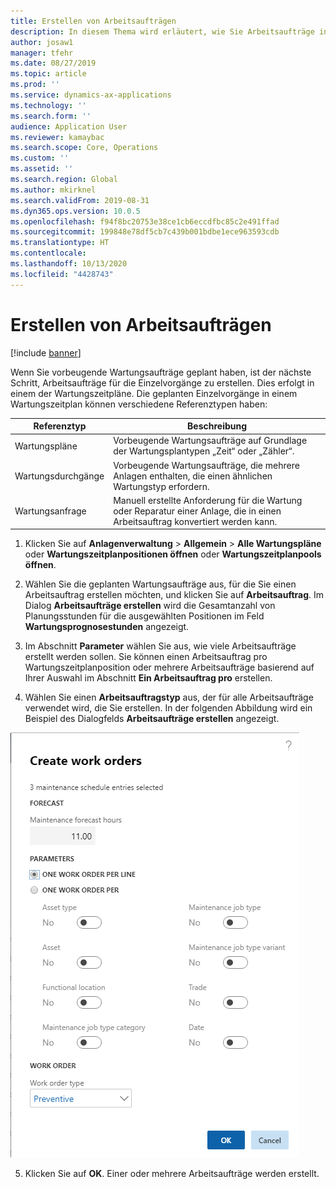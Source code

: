 ```yaml
---
title: Erstellen von Arbeitsaufträgen
description: In diesem Thema wird erläutert, wie Sie Arbeitsaufträge in der Anlagenverwaltung erstellen.
author: josaw1
manager: tfehr
ms.date: 08/27/2019
ms.topic: article
ms.prod: ''
ms.service: dynamics-ax-applications
ms.technology: ''
ms.search.form: ''
audience: Application User
ms.reviewer: kamaybac
ms.search.scope: Core, Operations
ms.custom: ''
ms.assetid: ''
ms.search.region: Global
ms.author: mkirknel
ms.search.validFrom: 2019-08-31
ms.dyn365.ops.version: 10.0.5
ms.openlocfilehash: f94f8bc20753e38ce1cb6eccdfbc85c2e491ffad
ms.sourcegitcommit: 199848e78df5cb7c439b001bdbe1ece963593cdb
ms.translationtype: HT
ms.contentlocale: 
ms.lasthandoff: 10/13/2020
ms.locfileid: "4428743"
---
```

# <a name="creating-work-orders"></a>Erstellen von Arbeitsaufträgen

[!include [banner](../../includes/banner.md)]

 

Wenn Sie vorbeugende Wartungsaufträge geplant haben, ist der nächste Schritt, Arbeitsaufträge für die Einzelvorgänge zu erstellen. Dies erfolgt in einem der Wartungszeitpläne. Die geplanten Einzelvorgänge in einem Wartungszeitplan können verschiedene Referenztypen haben:

| Referenztyp | Beschreibung                    |
|-----------------------|------------------------------------------------------------------------------------------------------------|
| Wartungspläne     | Vorbeugende Wartungsaufträge auf Grundlage der Wartungsplantypen „Zeit“ oder „Zähler“.                       |
| Wartungsdurchgänge    | Vorbeugende Wartungsaufträge, die mehrere Anlagen enthalten, die einen ähnlichen Wartungstyp erfordern.           |
| Wartungsanfrage   | Manuell erstellte Anforderung für die Wartung oder Reparatur einer Anlage, die in einen Arbeitsauftrag konvertiert werden kann. |


1. Klicken Sie auf **Anlagenverwaltung** > **Allgemein** > **Alle Wartungspläne** oder **Wartungszeitplanpositionen öffnen** oder **Wartungszeitplanpools öffnen**.

2. Wählen Sie die geplanten Wartungsaufträge aus, für die Sie einen Arbeitsauftrag erstellen möchten, und klicken Sie auf **Arbeitsauftrag**. Im Dialog **Arbeitsaufträge erstellen** wird die Gesamtanzahl von Planungsstunden für die ausgewählten Positionen im Feld **Wartungsprognosestunden** angezeigt.

3. Im Abschnitt **Parameter** wählen Sie aus, wie viele Arbeitsaufträge erstellt werden sollen. Sie können einen Arbeitsauftrag pro Wartungszeitplanposition oder mehrere Arbeitsaufträge basierend auf Ihrer Auswahl im Abschnitt **Ein Arbeitsauftrag pro** erstellen.

4. Wählen Sie einen **Arbeitsauftragstyp** aus, der für alle Arbeitsaufträge verwendet wird, die Sie erstellen. In der folgenden Abbildung wird ein Beispiel des Dialogfelds **Arbeitsaufträge erstellen** angezeigt.

![Abbildung 1](media/18-preventive-maintenance.png)

5. Klicken Sie auf **OK**. Einer oder mehrere Arbeitsaufträge werden erstellt.


